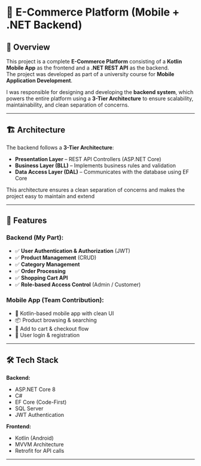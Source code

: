 # 🛒 E-Commerce Platform (Mobile + .NET Backend)

## 📌 Overview  
This project is a complete **E-Commerce Platform** consisting of a **Kotlin Mobile App** as the frontend and a **.NET REST API** as the backend.  
The project was developed as part of a university course for **Mobile Application Development**.  

I was responsible for designing and developing the **backend system**, which powers the entire platform using a **3-Tier Architecture** to ensure scalability, maintainability, and clean separation of concerns.

---

## 🏗️ Architecture  
The backend follows a **3-Tier Architecture**:  
- **Presentation Layer** – REST API Controllers (ASP.NET Core)  
- **Business Layer (BLL)** – Implements business rules and validation  
- **Data Access Layer (DAL)** – Communicates with the database using EF Core  

This architecture ensures a clean separation of concerns and makes the project easy to maintain and extend

---

## 🔑 Features  
### Backend (My Part):
- ✅ **User Authentication & Authorization** (JWT)
- ✅ **Product Management** (CRUD)
- ✅ **Category Management**
- ✅ **Order Processing**
- ✅ **Shopping Cart API**
- ✅ **Role-based Access Control** (Admin / Customer)

### Mobile App (Team Contribution):
- 📱 Kotlin-based mobile app with clean UI  
- 📦 Product browsing & searching  
- 🛒 Add to cart & checkout flow  
- 🔑 User login & registration  

---

## 🛠️ Tech Stack  
**Backend:**  
- ASP.NET Core 8  
- C#  
- EF Core (Code-First)  
- SQL Server  
- JWT Authentication  

**Frontend:**  
- Kotlin (Android)  
- MVVM Architecture  
- Retrofit for API calls  




---
